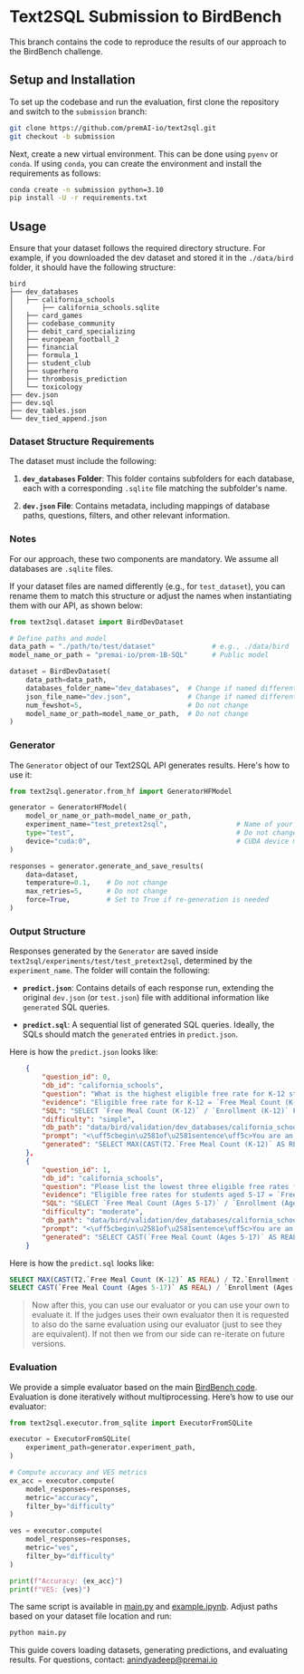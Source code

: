 # Text2SQL Submission to BirdBench

This branch contains the code to reproduce the results of our approach to the BirdBench challenge.

## Setup and Installation

To set up the codebase and run the evaluation, first clone the repository and switch to the `submission` branch:

```bash
git clone https://github.com/premAI-io/text2sql.git
git checkout -b submission
```

Next, create a new virtual environment. This can be done using `pyenv` or `conda`. If using `conda`, you can create the environment and install the requirements as follows:

```bash
conda create -n submission python=3.10
pip install -U -r requirements.txt
```

## Usage

Ensure that your dataset follows the required directory structure. For example, if you downloaded the dev dataset and stored it in the `./data/bird` folder, it should have the following structure:

```plaintext
bird
├── dev_databases
│   ├── california_schools
│       ├── california_schools.sqlite
│   ├── card_games
│   ├── codebase_community
│   ├── debit_card_specializing
│   ├── european_football_2
│   ├── financial
│   ├── formula_1
│   ├── student_club
│   ├── superhero
│   ├── thrombosis_prediction
│   └── toxicology
├── dev.json
├── dev.sql
├── dev_tables.json
└── dev_tied_append.json
```

### Dataset Structure Requirements

The dataset must include the following:

1. **`dev_databases` Folder**: This folder contains subfolders for each database, each with a corresponding `.sqlite` file matching the subfolder's name.
   
2. **`dev.json` File**: Contains metadata, including mappings of database paths, questions, filters, and other relevant information.

### Notes

For our approach, these two components are mandatory. We assume all databases are `.sqlite` files. 

If your dataset files are named differently (e.g., for `test_dataset`), you can rename them to match this structure or adjust the names when instantiating them with our API, as shown below:

```python
from text2sql.dataset import BirdDevDataset

# Define paths and model
data_path = "./path/to/test/dataset"              # e.g., ./data/bird
model_name_or_path = "premai-io/prem-1B-SQL"      # Public model

dataset = BirdDevDataset(
    data_path=data_path,
    databases_folder_name="dev_databases",  # Change if named differently
    json_file_name="dev.json",              # Change if named differently
    num_fewshot=5,                          # Do not change
    model_name_or_path=model_name_or_path,  # Do not change
)
```

### Generator

The `Generator` object of our Text2SQL API generates results. Here's how to use it:

```python
from text2sql.generator.from_hf import GeneratorHFModel

generator = GeneratorHFModel(
    model_or_name_or_path=model_name_or_path,
    experiment_name="test_pretext2sql",                 # Name of your experiment
    type="test",                                        # Do not change
    device="cuda:0",                                    # CUDA device mapping
)

responses = generator.generate_and_save_results(
    data=dataset,
    temperature=0.1,    # Do not change
    max_retries=5,      # Do not change
    force=True,         # Set to True if re-generation is needed
)
```

### Output Structure

Responses generated by the `Generator` are saved inside `text2sql/experiments/test/test_pretext2sql`, determined by the `experiment_name`. The folder will contain the following:

- **`predict.json`**: Contains details of each response run, extending the original `dev.json` (or `test.json`) file with additional information like `generated` SQL queries.

- **`predict.sql`**: A sequential list of generated SQL queries. Ideally, the SQLs should match the `generated` entries in `predict.json`.

Here is how the `predict.json` looks like:

```json
    {
        "question_id": 0,
        "db_id": "california_schools",
        "question": "What is the highest eligible free rate for K-12 students in the schools in Alameda County?",
        "evidence": "Eligible free rate for K-12 = `Free Meal Count (K-12)` / `Enrollment (K-12)`",
        "SQL": "SELECT `Free Meal Count (K-12)` / `Enrollment (K-12)` FROM frpm WHERE `County Name` = 'Alameda' ORDER BY (CAST(`Free Meal Count (K-12)` AS REAL) / `Enrollment (K-12)`) DESC LIMIT 1",
        "difficulty": "simple",
        "db_path": "data/bird/validation/dev_databases/california_schools/california_schools.sqlite",
        "prompt": "<\uff5cbegin\u2581of\u2581sentence\uff5c>You are an AI programming assistant, utilizing the ... # SQL:\n",
        "generated": "SELECT MAX(CAST(T2.`Free Meal Count (K-12)` AS REAL) / T2.`Enrollment (K-12)`) FROM schools AS T1 INNER JOIN frpm AS T2 ON T1.CDSCode = T2.CDSCode WHERE T1.County = 'Alameda'",
    },
    {
        "question_id": 1,
        "db_id": "california_schools",
        "question": "Please list the lowest three eligible free rates for students aged 5-17 in continuation schools.",
        "evidence": "Eligible free rates for students aged 5-17 = `Free Meal Count (Ages 5-17)` / `Enrollment (Ages 5-17)`",
        "SQL": "SELECT `Free Meal Count (Ages 5-17)` / `Enrollment (Ages 5-17)` FROM frpm WHERE `Educational Option Type` = 'Continuation School' AND `Free Meal Count (Ages 5-17)` / `Enrollment (Ages 5-17)` IS NOT NULL ORDER BY `Free Meal Count (Ages 5-17)` / `Enrollment (Ages 5-17)` ASC LIMIT 3",
        "difficulty": "moderate",
        "db_path": "data/bird/validation/dev_databases/california_schools/california_schools.sqlite",
        "prompt": "<\uff5cbegin\u2581of\u2581sentence\uff5c>You are an AI programming assistant, utilizing the ... for students aged 5-17 in continuation schools.\n\n# SQL:\n",
        "generated": "SELECT CAST(`Free Meal Count (Ages 5-17)` AS REAL) / `Enrollment (Ages 5-17)` FROM frpm WHERE `Educational Option Type` = 'Continuation School' ORDER BY `Free Meal Count (Ages 5-17)` / `Enrollment (Ages 5-17)` ASC LIMIT 3",
    }
```

Here is how the `predict.sql` looks like:

```SQL
SELECT MAX(CAST(T2.`Free Meal Count (K-12)` AS REAL) / T2.`Enrollment (K-12)`) FROM schools AS T1 INNER JOIN frpm AS T2 ON T1.CDSCode = T2.CDSCode WHERE T1.County = 'Alameda'
SELECT CAST(`Free Meal Count (Ages 5-17)` AS REAL) / `Enrollment (Ages 5-17)` FROM frpm WHERE `Educational Option Type` = 'Continuation School' ORDER BY `Free Meal Count (Ages 5-17)` / `Enrollment (Ages 5-17)` ASC LIMIT 3
```

> Now after this, you can use our evaluator or you can use your own to evaluate it. If the judges uses their own evaluator then it is requested to also do the same evaluation using our evaluator (just to see they are equivalent). If not then we from our side can re-iterate on future versions. 

### Evaluation

We provide a simple evaluator based on the main [BirdBench code](https://github.com/AlibabaResearch/DAMO-ConvAI/tree/main/bird). Evaluation is done iteratively without multiprocessing. Here’s how to use our evaluator:

```python
from text2sql.executor.from_sqlite import ExecutorFromSQLite

executor = ExecutorFromSQLite(
    experiment_path=generator.experiment_path,
)

# Compute accuracy and VES metrics
ex_acc = executor.compute(
    model_responses=responses,
    metric="accuracy",
    filter_by="difficulty"
)

ves = executor.compute(
    model_responses=responses,
    metric="ves",
    filter_by="difficulty"
)

print(f"Accuracy: {ex_acc}")
print(f"VES: {ves}")
```

The same script is available in [main.py](/main.py) and [example.ipynb](/example.ipynb). Adjust paths based on your dataset file location and run:

```bash
python main.py
```

This guide covers loading datasets, generating predictions, and evaluating results. For questions, contact: anindyadeep@premai.io

